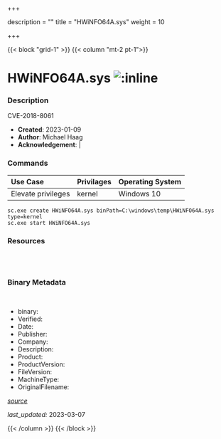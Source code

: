 +++

description = ""
title = "HWiNFO64A.sys"
weight = 10

+++


{{< block "grid-1" >}}
{{< column "mt-2 pt-1">}}




# HWiNFO64A.sys ![:inline](/images/twitter_verified.png) 



### Description


CVE-2018-8061


- **Created**: 2023-01-09
- **Author**: Michael Haag
- **Acknowledgement**:  | [](https://twitter.com/)

### Commands

| Use Case | Privilages | Operating System | 
|:---- | ---- | ---- |
| Elevate privileges | kernel | Windows 10 |

```
sc.exe create HWiNFO64A.sys binPath=C:\windows\temp\HWiNFO64A.sys type=kernel
sc.exe start HWiNFO64A.sys
```

### Resources
<br>

<br>


### Binary Metadata
<br>



- binary: 
- Verified: 
- Date: 
- Publisher: 
- Company: 
- Description: 
- Product: 
- ProductVersion: 
- FileVersion: 
- MachineType: 
- OriginalFilename: 

[*source*](https://github.com/magicsword-io/LOLDrivers/tree/main/yaml/hwinfo64a.sys.yml)

*last_updated:* 2023-03-07


{{< /column >}}
{{< /block >}}
